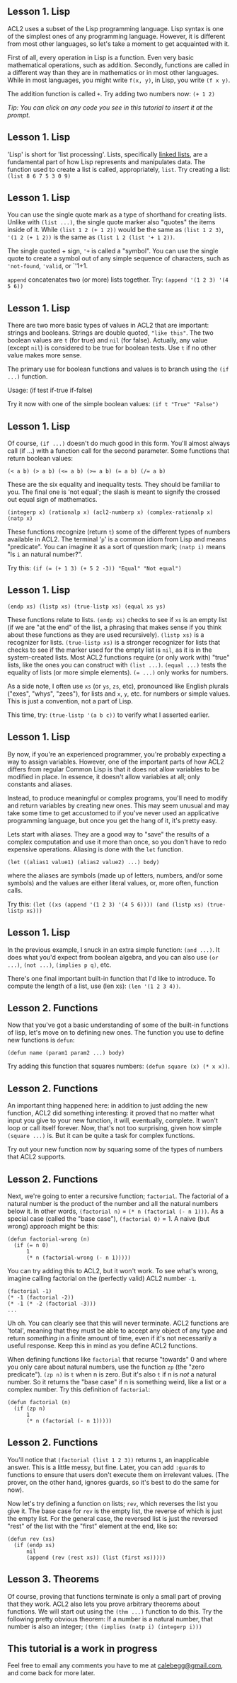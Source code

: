 Lesson 1. Lisp
--------------
ACL2 uses a subset of the Lisp programming language. Lisp syntax is one of the simplest ones of any programming language. However, it is different from most other languages, so let's take a moment to get acquainted with it.

First of all, every operation in Lisp is a function. Even very basic mathematical operations, such as addition. Secondly, functions are called in a different way than they are in mathematics or in most other languages. While in most languages, you might write `f(x, y)`, in Lisp, you write `(f x y)`.

The addition function is called `+`. Try adding two numbers now: `(+ 1 2)`

*Tip: You can click on any code you see in this tutorial to insert it at the prompt.*

Lesson 1. Lisp
--------------
'Lisp' is short for 'list processing'. Lists, specifically [linked lists](http://en.wikipedia.org/wiki/Linked_list), are a fundamental part of how Lisp represents and manipulates data. The function used to create a list is called, appropriately, `list`. Try creating a list: `(list 8 6 7 5 3 0 9)`

Lesson 1. Lisp
--------------
You can use the single quote mark as a type of shorthand for creating lists. Unlike with `(list ...)`, the single quote marker also "quotes" the items inside of it. While `(list 1 2 (+ 1 2))` would be the same as `(list 1 2 3)`, `'(1 2 (+ 1 2))` is the same as `(list 1 2 (list '+ 1 2))`.

The single quoted + sign, `'+` is called a "symbol". You can use the single quote to create a symbol out of any simple sequence of characters, such as `'not-found`, `'valid`, or `'1+1.

`append` concatenates two (or more) lists together. Try: `(append '(1 2 3) '(4 5 6))`

Lesson 1. Lisp
--------------
There are two more basic types of values in ACL2 that are important: strings and booleans. Strings are double quoted, `"like this"`. The two boolean values are `t` (for true) and `nil` (for false). Actually, any value (except `nil`) is considered to be true for boolean tests. Use `t` if no other value makes more sense.

The primary use for boolean functions and values is to branch using the `(if ...)` function.


Usage:
    (if test if-true if-false)

Try it now with one of the simple boolean values: `(if t "True" "False")`

Lesson 1. Lisp
--------------
Of course, `(if ...)` doesn't do much good in this form. You'll almost always call (if ...) with a function call for the second parameter. Some functions that return boolean values:

    (< a b) (> a b) (<= a b) (>= a b) (= a b) (/= a b)
These are the six equality and inequality tests. They should be familiar to you. The final one is 'not equal'; the slash is meant to signify the crossed out equal sign of mathematics.

    (integerp x) (rationalp x) (acl2-numberp x) (complex-rationalp x) (natp x) 
These functions recognize (return `t`) some of the different types of numbers available in ACL2. The terminal '`p`' is a common idiom from Lisp and means "predicate". You can imagine it as a sort of question mark; `(natp i)` means "Is `i` an natural number?".

Try this: `(if (= (+ 1 3) (+ 5 2 -3)) "Equal" "Not equal")`

Lesson 1. Lisp
--------------
    (endp xs) (listp xs) (true-listp xs) (equal xs ys)
These functions relate to lists. `(endp xs)` checks to see if `xs` is an empty list (if we are "at the end" of the list, a phrasing that makes sense if you think about these functions as they are used recursively). `(listp xs)` is a recognizer for lists. `(true-listp xs)` is a stronger recognizer for lists that checks to see if the marker used for the empty list is `nil`, as it is in the system-created lists. Most ACL2 functions require (or only work with) "true" lists, like the ones you can construct with `(list ...)`. `(equal ...)` tests the equality of lists (or more simple elements). `(= ...)` only works for numbers.

As a side note, I often use `xs` (or `ys`, `zs`, etc), pronounced like English plurals ("exes", "whys", "zees"), for lists and `x`, `y`, etc. for numbers or simple values. This is just a convention, not a part of Lisp.

This time, try: `(true-listp '(a b c))` to verify what I asserted earlier.

Lesson 1. Lisp
--------------
By now, if you're an experienced programmer, you're probably expecting a way to assign variables. However, one of the important parts of how ACL2 differs from regular Common Lisp is that it does not allow variables to be modified in place. In essence, it doesn't allow variables at all; only constants and aliases.

Instead, to produce meaningful or complex programs, you'll need to modify and return variables by creating new ones. This may seem unusual and may take some time to get accustomed to if you've never used an applicative programming language, but once you get the hang of it, it's pretty easy.

Lets start with aliases. They are a good way to "save" the results of a complex computation and use it more than once, so you don't have to redo expensive operations. Aliasing is done with the `let` function.

    (let ((alias1 value1) (alias2 value2) ...) body)
where the aliases are symbols (made up of letters, numbers, and/or some symbols) and the values are either literal values, or, more often, function calls.

Try this: `(let ((xs (append '(1 2 3) '(4 5 6)))) (and (listp xs) (true-listp xs)))`

Lesson 1. Lisp
--------------
In the previous example, I snuck in an extra simple function: `(and ...)`. It does what you'd expect from boolean algebra, and you can also use `(or ...)`, `(not ...)`, `(implies p q)`, etc.

There's one final important built-in function that I'd like to introduce. To compute the length of a list, use (len xs): `(len '(1 2 3 4))`.

Lesson 2. Functions
--------------
Now that you've got a basic understanding of some of the built-in functions of lisp, let's move on to defining new ones. The function you use to define new functions is `defun`:

    (defun name (param1 param2 ...) body)

Try adding this function that squares numbers: `(defun square (x) (* x x))`.

Lesson 2. Functions
--------------
An important thing happened here: in addition to just adding the new function, ACL2 did something interesting: it proved that no matter what input you give to your new function, it will, eventually, complete. It won't loop or call itself forever. Now, that's not too surprising, given how simple `(square ...)` is. But it can be quite a task for complex functions.

Try out your new function now by squaring some of the types of numbers that ACL2 supports.

Lesson 2. Functions
--------------
Next, we're going to enter a recursive function; `factorial`. The factorial of a natural number is the product of the number and all the natural numbers below it. In other words, `(factorial n)` = `(* n (factorial (- n 1)))`. As a special case (called the "base case"), `(factorial 0)` = 1. A naive (but wrong) approach might be this:

    (defun factorial-wrong (n)
      (if (= n 0)
          1
          (* n (factorial-wrong (- n 1)))))

You can try adding this to ACL2, but it won't work. To see what's wrong, imagine calling factorial on the (perfectly valid) ACL2 number `-1`.

    (factorial -1)
    (* -1 (factorial -2))
    (* -1 (* -2 (factorial -3)))
    ...

Uh oh. You can clearly see that this will never terminate. ACL2 functions are 'total', meaning that they must be able to accept any object of any type and return *something* in a finite amount of time, even if it's not necessarily a useful response. Keep this in mind as you define ACL2 functions.

When defining functions like `factorial` that recurse "towards" 0 and where you only care about natural numbers, use the function `zp` (the "zero predicate"). `(zp n)` is `t` when n is zero. But it's also `t` if n is *not* a natural number. So it returns the "base case" if n is something weird, like a list or a complex number. Try this definition of `factorial`:

    (defun factorial (n)
      (if (zp n)
          1
          (* n (factorial (- n 1)))))

Lesson 2. Functions
--------------------
You'll notice that `(factorial (list 1 2 3))` returns `1`, an inapplicable answer. This is a little messy, but fine. Later, you can add `:guard`s to functions to ensure that users don't execute them on irrelevant values. (The prover, on the other hand, ignores guards, so it's best to do the same for now).

Now let's try defining a function on lists; `rev`, which reverses the list you give it. The base case for `rev` is the empty list, the reverse of which is just the empty list. For the general case, the reversed list is just the reversed "rest" of the list with the "first" element at the end, like so:

    (defun rev (xs)
      (if (endp xs)
          nil
          (append (rev (rest xs)) (list (first xs)))))

Lesson 3. Theorems
-----------------
Of course, proving that functions terminate is only a small part of proving that they work. ACL2 also lets you prove arbitrary theorems about functions. We will start out using the `(thm ...)` function to do this. Try the following pretty obvious theorem: If a number is a natural number, that number is also an integer; `(thm (implies (natp i) (integerp i)))`

This tutorial is a work in progress
-----------------------------------
Feel free to email any comments you have to me at calebegg@gmail.com, and come back for more later.

<!--
  (thm (= (+ a b) (+ b a)))
  (thm (= (* a 2) (+ a a)))
  (thm (> (factorial n) 0))
  (equal ...)
  (thm (equal (append (append xs ys) zs) (append xs (append ys zs))))
  (defthm name ...)
  :rewrite rules
3. Harder theorems
  (defun rev ...)
  (defthm rev-rev ...)
  (defun exp (b n) ...)
  (defun rp (b n) ...)
  (defthm rp-equals-exp ...)
  (defun orderedp (xs) ...)
  (defun partial-sums (xs running) ...)
  (defthm partial-sums-ordered (orderedp (partial-sums xs 0)))
4. Tail recursion
  (defun fact-tail (n r) ...)
  (defun sum (xs) ...)
  (defthm xs-over-append ...)
  (defun running-sum (xs r) ...)
  (defthm sum=rumming-sum ...)
5. Sorting
  (defun insert (x xs) ...)
  (defthm (implies (orderedp xs)) (orderedp (insert x xs)))
  (defun isort (xs) ...)
  (defthm (orderedp (isort xs)))
  (defun split (xs) ...)
  (defthm split-halves-list ...)
  (defun merge (xs ys) ...)
  (defthm (implies (and (orderedp xs) (orderedp ys)) (orderedp (merge xs ys))))
  Qsort
6. I/O
-->

